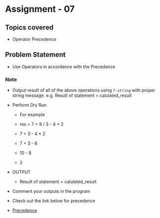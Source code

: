 # Assignment - 07

## Topics covered

- Operator Precedence


## Problem Statement

- Use Operators in accordance with the Precedence


### Note
- Output result of all of the above operations using `f-string` with proper string message. e.g. Result of statement = calulated_result
- Perform Dry Run
  - For example

  - res = 7 + 9 / 3 - 4 * 2
  - 7 + 3 - 4 * 2
  - 7 + 3 - 8
  - 10 - 8
  - 2

- OUTPUT
  - Result of statement = calulated_result

- Comment your outputs in the program
- Check out the link below for precedence
- [Precedence](https://www.programiz.com/python-programming/precedence-associativity)
